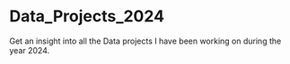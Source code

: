 # Data_Projects_2024
Get an insight into all the Data projects I have been working on during the year 2024.

